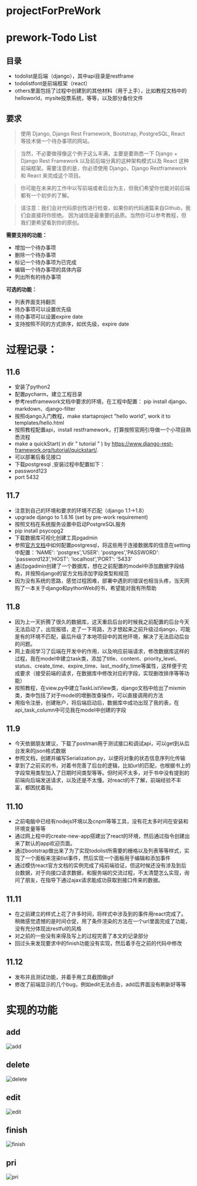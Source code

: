 # projectForPreWork
# prework-Todo List
## 目录
* todolist是后端（django），其中api目录是restframe
* todolistfont是前端框架（react）
* others里面包括了过程中创建到的其他材料（用于上手），比如教程文档中的helloworld，mysite投票系统，等等，以及部分备份文件

## 要求
>使用 Django, Django Rest Framework, Bootstrap, PostgreSQL, React 等技术做一个待办事项的网站。

>当然，不必要做得像这个例子这么丰满，主要是要熟悉一下 Django + Django Rest Framework 以及前后端分离的这种架构模式以及 React 这种前端框架。需要注意的是，你必须使用 Django，Django Restframework 和 React 来完成这个项目。

>你可能在未来的工作中以写前端或者后台为主，但我们希望你也能对前后端都有一个初步的了解。

>请注意：我们会对代码原创性进行检查，如果你的代码通篇来自Github，我们会直接将你拒绝。 因为诚信是最重要的品质。当然你可以参考教程，但我们更希望看到你的原创。

**需要支持的功能：**
* 增加一个待办事项
* 删除一个待办事项
* 标记一个待办事项为已完成
* 编辑一个待办事项的具体内容
* 列出所有的待办事项


**可选的功能：**
* 列表界面支持翻页
* 待办事项可以设置优先级
* 待办事项可以设置expire date
* 支持按照不同的方式排序，如优先级，expire date


# 过程记录：

## 11.6

* 安装了python2 
* 配置pycharm，建立工程目录
* 参考restframework文档中要求的环境，在工程中配置： pip install django、markdown、django-filter
* 按照django入门教程，make startaproject "hello world", work it to templates/hello.html
* 按照教程配置api，install restframework，打算按照官网引导做一个小项目熟悉流程
* make a quickStart( in dir " tutorial " ) by https://www.django-rest-framework.org/tutorial/quickstart/. 
* 可以部署后看见接口 
* 下载postgresql ,安装过程中配置如下：
* password123
* port 5432


## 11.7

* 注意到自己的环境和要求的环境不匹配（django 1.1->1.8）
* upgrade django to 1.8.16 (set by pre-work requirement)
* 按照文档在系统服务设置中启动PostgreSQL服务
* pip install psycopg2
* 下载数据库可视化创建工具pgadmin
* 参照[官方文档](https://docs.djangoproject.com/en/1.8/ref/settings/#databases)中如何配置postgresql，将这些用于连接数据库的信息在setting中配置：'NAME': 'postgres','USER': 'postgres','PASSWORD': 'password123','HOST': 'localhost','PORT': '5433'
* 通过pgadmin创建了一个数据库，想在之前配置的model中添加数据字段结构，并按照django的官方文档添加字段类型和规范
* 因为没有系统的思路，感觉过程困难，部署中遇到的错误也相当头疼，当天网购了一本关于django和pythonWeb的书，希望能对我有所帮助

## 11.8

* 因为上一天折腾了很久的数据库，这天重启后台的时候我之前配置的后台今天无法启动了，出现报错，走了一下弯路，方才想起来之前升级过django，可能是有的环境不匹配，最后升级了本地项目中的其他环境，解决了无法启动后台的问题。
* 网上查阅学习了后端在开发中的作用，以及响应前端请求，修改数据库这样的过程，我在model中建立task类，添加了title、content、priority_level、status、create_time、expire_time、last_modify_time等属性，这样便于完成要求（接受前端的请求，在数据库中修改对应的字段，实现删改排序等等功能）
 * 按照教程，在view.py中建立TaskListView类，django文档中给出了mixmin类，类中包括了对于model的增删改查操作，可以直接调用的方法 
* 用指令注册，创建账户，将后端启动后，数据库中成功出现了我的表，在api_task_column中可见我在model中创建的字段


## 11.9
* 今天依据朋友建议，下载了postman用于测试接口和调试api，可以get到从后台发来的json格式数据
* 参照文档，创建并编写Serialization.py，以便将对象的状态信息序列化传输
* 拿到了之前买的书，对着书完善了后台的逻辑，比如url的匹配，也根据书上的字段常用类型加入了日期时间类型等等。但时间不太多，对于书中没有提到的前端向后端发送请求，以及还是不太懂。对react的不了解，前端经验不丰富，都困扰着我。


## 11.10
* 之前电脑中已经有nodejs环境以及cnpm等等工具，没有花太多时间在安装和环境变量等等
* 通过网上程中的create-new-app搭建出了react的环境，然后通过指令创建出来了默认的app欢迎页面。
* 通过bootstrap做出来了为了实现todolist所需要的栅格以及列表等等样式，实现了一个面板来渲染list事件，然后实现一个面板用于编辑和添加事件
* 通过模仿react官方文档的实例完成了纯前端验证，但这时候还没有涉及到后台数据，对于向接口请求数据，和服务端的交流过程，不太清楚怎么实现，询问了朋友，在指导下通过ajax请求能成功获取到接口传来的数据。

## 11.11
* 在之前建立的样式上花了许多时间，将样式中涉及到的事件用react完成了。稍微感觉遗憾的是时间仓促，用了条件渲染的方法在一个url里面完成了功能，没有充分体现出restful的风格
* 对之前的一些没有来得及写上的过程完善了本文的记录部分
* 回过头来发现要求中的finish功能没有实现，然后着手在之前的代码中修改

## 11.12
* 发布并且测试功能，并着手用工具截图做gif 
* 修改了前端显示的几个bug，例如edit无法点击，add后界面没有刷新好等等


# 实现的功能

## add

 ![add](https://github.com/snowflowersnowflake/projectForPreWork/blob/master/add.gif)
 
## delete

  ![delete](https://github.com/snowflowersnowflake/projectForPreWork/blob/master/delete.gif)
  
  
## edit
 ![edit](https://github.com/snowflowersnowflake/projectForPreWork/blob/master/edit.gif)
 
 
## finish

![finish](https://github.com/snowflowersnowflake/projectForPreWork/blob/master/finish.gif)

## pri

![pri](https://github.com/snowflowersnowflake/projectForPreWork/blob/master/pir.gif)
